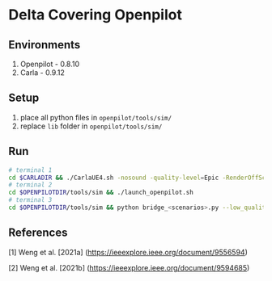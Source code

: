 # Delta Covering Openpilot

Environments
-----------------------

1. Openpilot - 0.8.10
2. Carla - 0.9.12

Setup
-----

1. place all python files in `openpilot/tools/sim/`
2. replace `lib` folder in `openpilot/tools/sim/`

Run
---

```Bash
# terminal 1
cd $CARLADIR && ./CarlaUE4.sh -nosound -quality-level=Epic -RenderOffScreen -fps=120
# terminal 2
cd $OPENPILOTDIR/tools/sim && ./launch_openpilot.sh
# terminal 3
cd $OPENPILOTDIR/tools/sim && python bridge_<scenarios>.py --low_quality

```

References
----------
[1] Weng et al. [2021a] (https://ieeexplore.ieee.org/document/9556594)

[2] Weng et al. [2021b] (https://ieeexplore.ieee.org/document/9594685)
